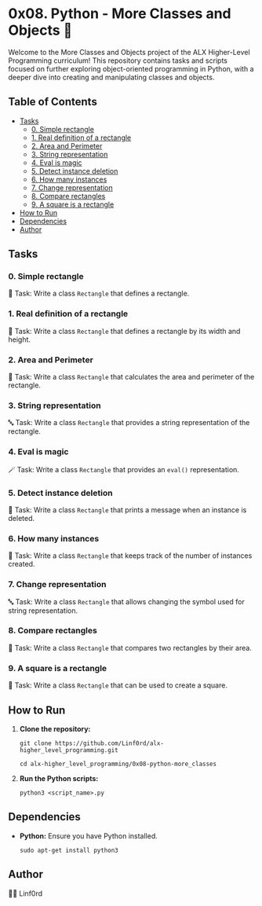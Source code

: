 
# 0x08. Python - More Classes and Objects 🐍

Welcome to the More Classes and Objects project of the ALX Higher-Level Programming curriculum! This repository contains tasks and scripts focused on further exploring object-oriented programming in Python, with a deeper dive into creating and manipulating classes and objects.

## Table of Contents

-   [Tasks](#tasks)
    -   [0. Simple rectangle](#0-simple-rectangle)
    -   [1. Real definition of a rectangle](#1-real-definition-of-a-rectangle)
    -   [2. Area and Perimeter](#2-area-and-perimeter)
    -   [3. String representation](#3-string-representation)
    -   [4. Eval is magic](#4-eval-is-magic)
    -   [5. Detect instance deletion](#5-detect-instance-deletion)
    -   [6. How many instances](#6-how-many-instances)
    -   [7. Change representation](#7-change-representation)
    -   [8. Compare rectangles](#8-compare-rectangles)
    -   [9. A square is a rectangle](#9-a-square-is-a-rectangle)
-   [How to Run](#how-to-run)
-   [Dependencies](#dependencies)
-   [Author](#author)

## Tasks

### 0. Simple rectangle

📏 Task: Write a class `Rectangle` that defines a rectangle.

### 1. Real definition of a rectangle

📏 Task: Write a class `Rectangle` that defines a rectangle by its width and height.

### 2. Area and Perimeter

📐 Task: Write a class `Rectangle` that calculates the area and perimeter of the rectangle.

### 3. String representation

🔤 Task: Write a class `Rectangle` that provides a string representation of the rectangle.

### 4. Eval is magic

🪄 Task: Write a class `Rectangle` that provides an `eval()` representation.

### 5. Detect instance deletion

🚨 Task: Write a class `Rectangle` that prints a message when an instance is deleted.

### 6. How many instances

🔢 Task: Write a class `Rectangle` that keeps track of the number of instances created.

### 7. Change representation

🔤 Task: Write a class `Rectangle` that allows changing the symbol used for string representation.

### 8. Compare rectangles

🔢 Task: Write a class `Rectangle` that compares two rectangles by their area.

### 9. A square is a rectangle

📏 Task: Write a class `Rectangle` that can be used to create a square.

## How to Run

1.  **Clone the repository:**
    
    `git clone https://github.com/Linf0rd/alx-higher_level_programming.git`
    
    `cd alx-higher_level_programming/0x08-python-more_classes` 
    
2.  **Run the Python scripts:**
     
    `python3 <script_name>.py` 
    

## Dependencies

-   **Python:**  Ensure you have Python installed.
        
    `sudo apt-get install python3` 
    

## Author

👨‍💻 Linf0rd